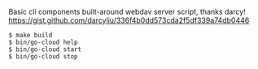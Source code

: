 Basic cli components built-around webdav server script, thanks darcy! https://gist.github.com/darcyliu/336f4b0dd573cda2f5df339a74db0446

```
$ make build
$ bin/go-cloud help
$ bin/go-cloud start
$ bin/go-cloud stop
```

